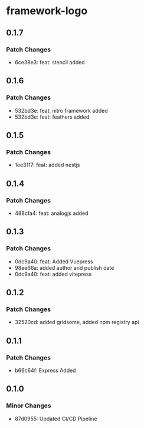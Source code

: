 # framework-logo

## 0.1.7

### Patch Changes

- 6ce38e3: feat: stencil added

## 0.1.6

### Patch Changes

- 532bd3e: feat: nitro framework added
- 532bd3e: feat: feathers added

## 0.1.5

### Patch Changes

- 1ee3117: feat: added nestjs

## 0.1.4

### Patch Changes

- 488cfa4: feat: analogjs added

## 0.1.3

### Patch Changes

- 0dc9a40: feat: Added Vuepress
- 98ee66a: added author and publish date
- 0dc9a40: feat: added vitepress

## 0.1.2

### Patch Changes

- 32520cd: added gridsome, added npm registry api

## 0.1.1

### Patch Changes

- b66c64f: Express Added

## 0.1.0

### Minor Changes

- 87d0955: Updated CI/CD Pipeline
